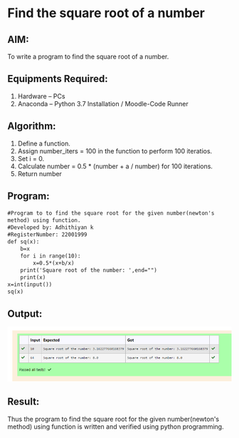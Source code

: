 # Find the square root of a number

## AIM:
To write a program to find the square root of a number.

## Equipments Required:
1. Hardware – PCs
2. Anaconda – Python 3.7 Installation / Moodle-Code Runner

## Algorithm:
1. Define a function.
2. Assign number_iters = 100 in the function to perform 100 iteratios.
3. Set i = 0.
4. Calculate  number = 0.5 * (number + a / number) for 100 iterations.
5. Return number

## Program:
~~~
#Program to to find the square root for the given number(newton's method) using function.
#Developed by: Adhithiyan k
#RegisterNumber: 22001999 
def sq(x):
    b=x
    for i in range(10):
        x=0.5*(x+b/x)
    print('Square root of the number: ',end="")
    print(x)    
x=int(input())
sq(x)
~~~

## Output:
![sqrt](sq.png)

## Result:
Thus the program to find the square root for the given number(newton's method) using function is written and verified using python programming.

